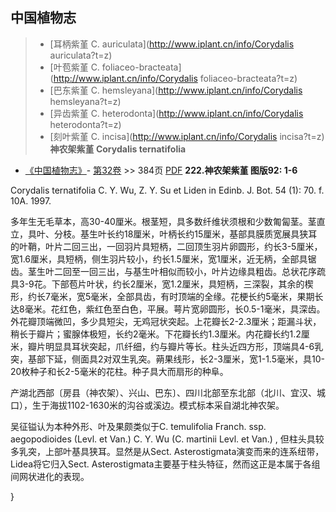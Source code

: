 

## 中国植物志

> * [耳柄紫堇  C.  auriculata](http://www.iplant.cn/info/Corydalis auriculata?t=z)
> * [叶苞紫堇  C.  foliaceo-bracteata](http://www.iplant.cn/info/Corydalis foliaceo-bracteata?t=z)
> * [巴东紫堇  C.  hemsleyana](http://www.iplant.cn/info/Corydalis hemsleyana?t=z)
> * [异齿紫堇  C.  heterodonta](http://www.iplant.cn/info/Corydalis heterodonta?t=z)
> * [刻叶紫堇  C.  incisa](http://www.iplant.cn/info/Corydalis incisa?t=z)
**神农架紫堇 Corydalis ternatifolia**

* [《中国植物志》](http://www.iplant.cn/frps)- [第32卷](http://www.iplant.cn/frps/vol/32) >> 384页 [PDF](http://www.iplant.cn/frps/pdf/32/384a.pdf)
**222.神农架紫堇 图版92: 1-6**

Corydalis ternatifolia C. Y. Wu, Z. Y. Su et Liden in Edinb. J. Bot. 54 (1): 70. f. 10A. 1997.

多年生无毛草本，高30-40厘米。根茎短，具多数纤维状须根和少数匍匐茎。茎直立，具叶、分枝。基生叶长约18厘米，叶柄长约15厘米，基部具膜质宽展具狭耳的叶鞘，叶片二回三出，一回羽片具短柄，二回顶生羽片卵圆形，约长3-5厘米，宽1.6厘米，具短柄，侧生羽片较小，约长1.5厘米，宽1厘米，近无柄，全部具锯齿。茎生叶二回至一回三出，与基生叶相似而较小，叶片边缘具粗齿。总状花序疏具3-9花。下部苞片叶状，约长2厘米，宽1.2厘米，具短柄，三深裂，其余的楔形，约长7毫米，宽5毫米，全部具齿，有时顶端的全缘。花梗长约5毫米，果期长达8毫米。花红色，紫红色至白色，平展。萼片宽卵圆形，长0.5-1毫米，具深齿。外花瓣顶端微凹，多少具短尖，无鸡冠状突起。上花瓣长2-2.3厘米；距漏斗状，稍长于瓣片；蜜腺体极短，长约2毫米。下花瓣长约1.3厘米。内花瓣长约1.2厘米，瓣片明显具耳状突起，爪纤细，约与瓣片等长。柱头近四方形，顶端具4-6乳突，基部下延，侧面具2对双生乳突。蒴果线形，长2-3厘米，宽1-1.5毫米，具10-20枚种子和长2-5毫米的花柱。种子具大而扇形的种阜。

产湖北西部〔房县（神农架）、兴山、巴东〕、四川北部至东北部（北川、宜汉、城口），生于海拔1102-1630米的沟谷或溪边。模式标本采自湖北神农架。

吴征镒认为本种外形、叶及果颇类似于C. temulifolia Franch. ssp. aegopodioides (Levl. et Van.) C. Y. Wu (C. martinii Levl. et Van.) , 但柱头具较多乳突，上部叶基具狭耳。显然是从Sect. Asterostigmata演变而来的连系纽带，Lidea将它归入Sect. Asterostigmata主要基于柱头特征，然而这正是本属于各组间网状进化的表现。

}